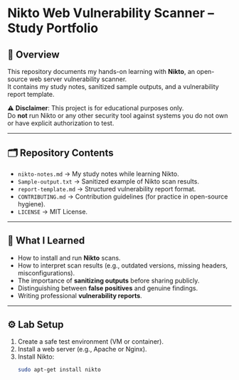 
# Nikto Web Vulnerability Scanner – Study Portfolio

## 📌 Overview
This repository documents my hands-on learning with **Nikto**, an open-source web server vulnerability scanner.  
It contains my study notes, sanitized sample outputs, and a vulnerability report template.

⚠️ **Disclaimer**: This project is for educational purposes only.  
Do **not** run Nikto or any other security tool against systems you do not own or have explicit authorization to test.

---

## 🗂️ Repository Contents
- `nikto-notes.md` → My study notes while learning Nikto.  
- `Sample-output.txt` → Sanitized example of Nikto scan results.  
- `report-template.md` → Structured vulnerability report format.  
- `CONTRIBUTING.md` → Contribution guidelines (for practice in open-source hygiene).  
- `LICENSE` → MIT License.

---

## 🔬 What I Learned
- How to install and run **Nikto** scans.  
- How to interpret scan results (e.g., outdated versions, missing headers, misconfigurations).  
- The importance of **sanitizing outputs** before sharing publicly.  
- Distinguishing between **false positives** and genuine findings.  
- Writing professional **vulnerability reports**.

---

## ⚙️ Lab Setup
1. Create a safe test environment (VM or container).  
2. Install a web server (e.g., Apache or Nginx).  
3. Install Nikto:
   ```bash
   sudo apt-get install nikto
